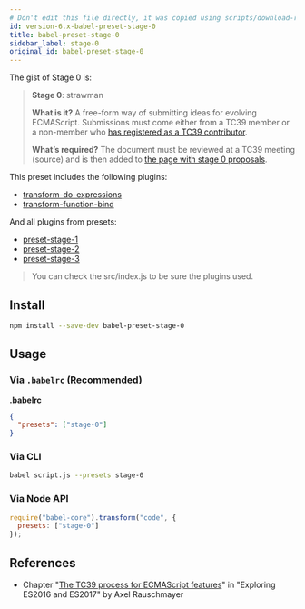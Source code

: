```yaml
---
# Don't edit this file directly, it was copied using scripts/download-readmes.js: 
id: version-6.x-babel-preset-stage-0
title: babel-preset-stage-0
sidebar_label: stage-0
original_id: babel-preset-stage-0
---
```


The gist of Stage 0 is:

> **Stage 0**: strawman
>
> **What is it?** A free-form way of submitting ideas for evolving ECMAScript. Submissions must come either from a TC39 member or a non-member who [has registered as a TC39 contributor](http://www.ecma-international.org/memento/contribute_TC39_Royalty_Free_Task_Group.php).
>
> **What’s required?** The document must be reviewed at a TC39 meeting (source) and is then added to [the page with stage 0 proposals](https://github.com/tc39/proposals/blob/master/stage-0-proposals.md).

This preset includes the following plugins:

- [transform-do-expressions](https://babeljs.io/docs/en/babel-plugin-transform-do-expressions)
- [transform-function-bind](https://babeljs.io/docs/en/babel-plugin-transform-function-bind)

And all plugins from presets:

- [preset-stage-1](https://babeljs.io/docs/en/preset-stage-1)
- [preset-stage-2](https://babeljs.io/docs/en/preset-stage-2)
- [preset-stage-3](https://babeljs.io/docs/en/preset-stage-3)

> You can check the src/index.js to be sure the plugins used.

## Install

```sh
npm install --save-dev babel-preset-stage-0
```

## Usage

### Via `.babelrc` (Recommended)

**.babelrc**

```json
{
  "presets": ["stage-0"]
}
```

### Via CLI

```sh
babel script.js --presets stage-0
```

### Via Node API

```javascript
require("babel-core").transform("code", {
  presets: ["stage-0"]
});
```

## References

- Chapter "[The TC39 process for ECMAScript features](http://exploringjs.com/es2016-es2017/ch_tc39-process.html)" in "Exploring ES2016 and ES2017" by Axel Rauschmayer

